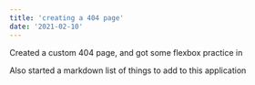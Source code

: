 ```yaml
---
title: 'creating a 404 page'
date: '2021-02-10'
---
```


Created a custom 404 page, and got some flexbox practice in

Also started a markdown list of things to add to this application
